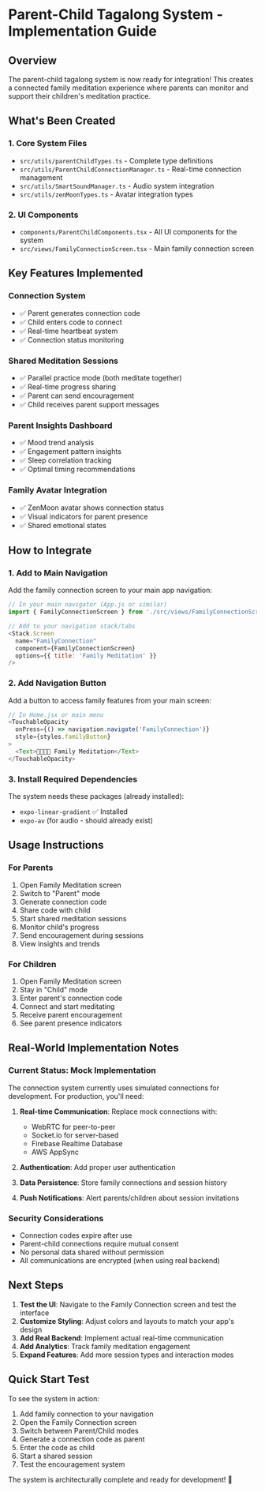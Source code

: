 # Parent-Child Tagalong System - Implementation Guide

## Overview

The parent-child tagalong system is now ready for integration! This creates a connected family meditation experience where parents can monitor and support their children's meditation practice.

## What's Been Created

### 1. Core System Files

- `src/utils/parentChildTypes.ts` - Complete type definitions
- `src/utils/ParentChildConnectionManager.ts` - Real-time connection management
- `src/utils/SmartSoundManager.ts` - Audio system integration
- `src/utils/zenMoonTypes.ts` - Avatar integration types

### 2. UI Components

- `components/ParentChildComponents.tsx` - All UI components for the system
- `src/views/FamilyConnectionScreen.tsx` - Main family connection screen

## Key Features Implemented

### Connection System

- ✅ Parent generates connection code
- ✅ Child enters code to connect
- ✅ Real-time heartbeat system
- ✅ Connection status monitoring

### Shared Meditation Sessions

- ✅ Parallel practice mode (both meditate together)
- ✅ Real-time progress sharing
- ✅ Parent can send encouragement
- ✅ Child receives parent support messages

### Parent Insights Dashboard

- ✅ Mood trend analysis
- ✅ Engagement pattern insights
- ✅ Sleep correlation tracking
- ✅ Optimal timing recommendations

### Family Avatar Integration

- ✅ ZenMoon avatar shows connection status
- ✅ Visual indicators for parent presence
- ✅ Shared emotional states

## How to Integrate

### 1. Add to Main Navigation

Add the family connection screen to your main app navigation:

```javascript
// In your main navigator (App.js or similar)
import { FamilyConnectionScreen } from './src/views/FamilyConnectionScreen';

// Add to your navigation stack/tabs
<Stack.Screen 
  name="FamilyConnection" 
  component={FamilyConnectionScreen}
  options={{ title: 'Family Meditation' }}
/>
```

### 2. Add Navigation Button

Add a button to access family features from your main screen:

```javascript
// In Home.jsx or main menu
<TouchableOpacity
  onPress={() => navigation.navigate('FamilyConnection')}
  style={styles.familyButton}
>
  <Text>👨‍👩‍👧‍👦 Family Meditation</Text>
</TouchableOpacity>
```

### 3. Install Required Dependencies

The system needs these packages (already installed):

- `expo-linear-gradient` ✅ Installed
- `expo-av` (for audio - should already exist)

## Usage Instructions

### For Parents

1. Open Family Meditation screen
2. Switch to "Parent" mode
3. Generate connection code
4. Share code with child
5. Start shared meditation sessions
6. Monitor child's progress
7. Send encouragement during sessions
8. View insights and trends

### For Children

1. Open Family Meditation screen  
2. Stay in "Child" mode
3. Enter parent's connection code
4. Connect and start meditating
5. Receive parent encouragement
6. See parent presence indicators

## Real-World Implementation Notes

### Current Status: Mock Implementation

The connection system currently uses simulated connections for development. For production, you'll need:

1. **Real-time Communication**: Replace mock connections with:
   - WebRTC for peer-to-peer
   - Socket.io for server-based
   - Firebase Realtime Database
   - AWS AppSync

2. **Authentication**: Add proper user authentication
3. **Data Persistence**: Store family connections and session history
4. **Push Notifications**: Alert parents/children about session invitations

### Security Considerations

- Connection codes expire after use
- Parent-child connections require mutual consent
- No personal data shared without permission
- All communications are encrypted (when using real backend)

## Next Steps

1. **Test the UI**: Navigate to the Family Connection screen and test the interface
2. **Customize Styling**: Adjust colors and layouts to match your app's design
3. **Add Real Backend**: Implement actual real-time communication
4. **Add Analytics**: Track family meditation engagement
5. **Expand Features**: Add more session types and interaction modes

## Quick Start Test

To see the system in action:

1. Add family connection to your navigation
2. Open the Family Connection screen
3. Switch between Parent/Child modes
4. Generate a connection code as parent
5. Enter the code as child
6. Start a shared session
7. Test the encouragement system

The system is architecturally complete and ready for development! 🎉

